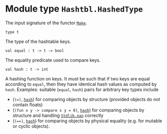 # Module type `Hashtbl.HashedType`
The input signature of the functor [`Make`](./Stdlib-Hashtbl-Make.md).
```
type t
```
The type of the hashtable keys.
```
val equal : t -> t -> bool
```
The equality predicate used to compare keys.
```
val hash : t -> int
```
A hashing function on keys. It must be such that if two keys are equal according to `equal`, then they have identical hash values as computed by `hash`. Examples: suitable (`equal`, `hash`) pairs for arbitrary key types include
- (`(=)`, [`hash`](./#val-hash)) for comparing objects by structure (provided objects do not contain floats)
- (`(fun x y -> compare x y = 0)`, [`hash`](./#val-hash)) for comparing objects by structure and handling [`Stdlib.nan`](./Stdlib.md#val-nan) correctly
- (`(==)`, [`hash`](./#val-hash)) for comparing objects by physical equality (e.g. for mutable or cyclic objects).